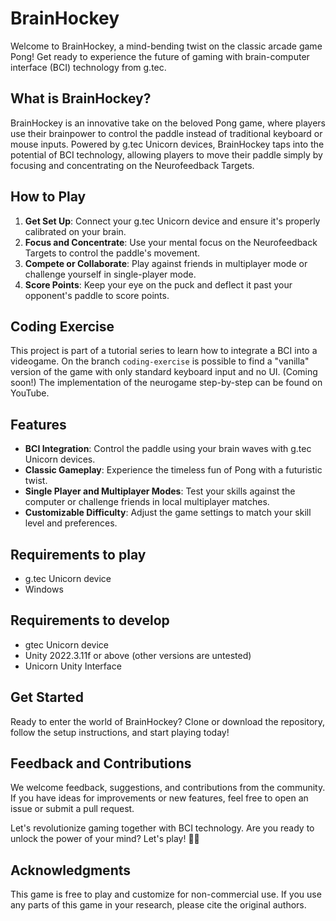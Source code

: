 # BrainHockey

Welcome to BrainHockey, a mind-bending twist on the classic arcade game Pong! Get ready to experience the future of gaming with brain-computer interface (BCI) technology from g.tec.

## What is BrainHockey?

BrainHockey is an innovative take on the beloved Pong game, where players use their brainpower to control the paddle instead of traditional keyboard or mouse inputs. Powered by g.tec Unicorn devices, BrainHockey taps into the potential of BCI technology, allowing players to move their paddle simply by focusing and concentrating on the Neurofeedback Targets.

## How to Play

1. **Get Set Up**: Connect your g.tec Unicorn device and ensure it's properly calibrated on your brain.
2. **Focus and Concentrate**: Use your mental focus on the Neurofeedback Targets to control the paddle's movement.
3. **Compete or Collaborate**: Play against friends in multiplayer mode or challenge yourself in single-player mode.
4. **Score Points**: Keep your eye on the puck and deflect it past your opponent's paddle to score points.

## Coding Exercise
This project is part of a tutorial series to learn how to integrate a BCI into a videogame.
On the branch `coding-exercise` is possible to find a "vanilla" version of the game with only standard keyboard input and no UI.
(Coming soon!) The implementation of the neurogame step-by-step can be found on YouTube.

## Features

- **BCI Integration**: Control the paddle using your brain waves with g.tec Unicorn devices.
- **Classic Gameplay**: Experience the timeless fun of Pong with a futuristic twist.
- **Single Player and Multiplayer Modes**: Test your skills against the computer or challenge friends in local multiplayer matches.
- **Customizable Difficulty**: Adjust the game settings to match your skill level and preferences.

## Requirements to play

- g.tec Unicorn device
- Windows

## Requirements to develop
- gtec Unicorn device
- Unity 2022.3.11f or above (other versions are untested)
- Unicorn Unity Interface

## Get Started

Ready to enter the world of BrainHockey? Clone or download the repository, follow the setup instructions, and start playing today!

## Feedback and Contributions

We welcome feedback, suggestions, and contributions from the community. If you have ideas for improvements or new features, feel free to open an issue or submit a pull request.

Let's revolutionize gaming together with BCI technology. Are you ready to unlock the power of your mind? Let's play! 🧠🏒

## Acknowledgments
This game is free to play and customize for non-commercial use. If you use any parts of this game in your research, please cite the original authors.
